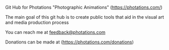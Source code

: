 Git Hub for Photations "Photographic Animations" (https://photations.com/)

The main goal of this git hub is to create public tools that aid in the visual art and media production process

You can reach me at feedback@photations.com

Donations can be made at (https://photations.com/donations)
<!---
Photations/Photations is a ✨ special ✨ repository because its `README.md` (this file) appears on your GitHub profile.
You can click the Preview link to take a look at your changes.
--->
